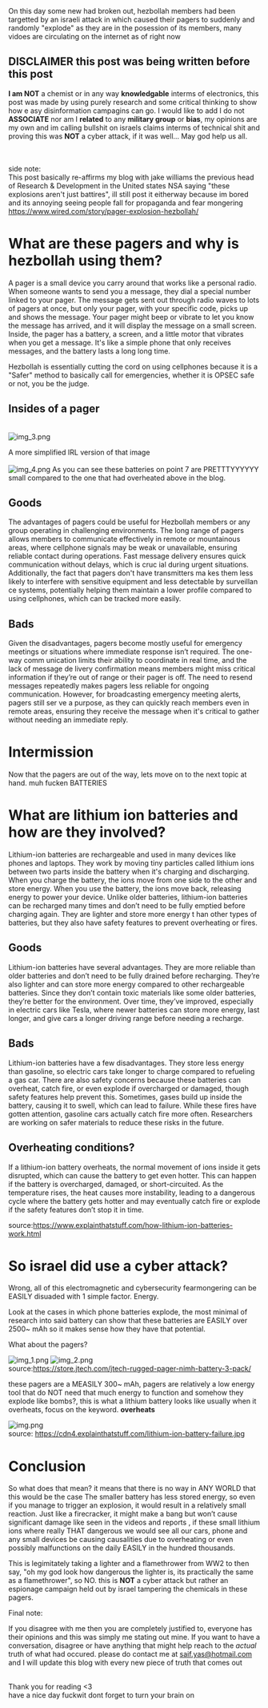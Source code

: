 
\
\
On this day some new had broken out, hezbollah members had been targetted by an israeli
attack in which caused their pagers to suddenly and randomly "explode" as they are in the posession of its members, many vidoes
are circulating on the internet as of right now

## DISCLAIMER this post was being written before this post
**I am NOT** a chemist or in any way **knowledgable** interms of electronics, 
this post was made by using purely research and some critical thinking to show how e
asy disinformation campagins can go. I would like to add I do not **ASSOCIATE** nor am I
**related** to any **military group** or **bias**, my opinions are my own and im calling bullshit on 
israels claims interms of technical shit and proving this was **NOT** a cyber attack, if it was well...
May god help us all.

\
\
side note:
\
This post basically re-affirms my blog with jake williams the previous head of Research & Development in the United states NSA saying "these explosions aren't just battires", ill still post it eitherway because im bored and its annoying seeing people fall for propaganda and fear mongering\
https://www.wired.com/story/pager-explosion-hezbollah/



# What are these pagers and why is hezbollah using them?
A pager is a small device you carry around that works like a personal radio.
When someone wants to send you a message, they dial a special number linked to your pager. 
The message gets sent out through radio waves to lots of pagers at once, but only your pager, 
with your specific code, picks up and shows the message. Your pager might beep or vibrate to 
let you know the message has arrived, and it will display the message on a small screen. Inside, 
the pager has a battery, a screen, and a little motor that vibrates when you get a message.
It's like a simple phone that only receives messages, and the battery lasts a long long time.

Hezbollah is essentially cutting the cord on using cellphones because it is a "Safer" method to
basically call for emergencies, whether it is OPSEC safe or not, you be the judge.

## Insides of a pager
\
![img_3.png](img_3.png)

A more simplified IRL version of that image\
\
![img_4.png](img_4.png)
As you can see these batteries on point 7 are PRETTTYYYYYY small compared to the one that had
overheated above in the blog.





## Goods
The advantages of pagers could be useful for
Hezbollah members or any group operating in challenging environments. 
The long range of pagers allows members to communicate effectively in remote or mountainous 
areas, where cellphone signals may be weak or unavailable, ensuring reliable contact during 
operations. Fast message delivery ensures quick communication without delays, which is cruc
ial during urgent situations. Additionally, the fact that pagers don't have transmitters ma
kes them less likely to interfere with sensitive equipment and less detectable by surveillan
ce systems, potentially helping them maintain a lower profile compared to using cellphones, 
which can be tracked more easily.




## Bads


Given the disadvantages, pagers become mostly useful for emergency
meetings or situations where immediate response isn’t required. The one-way comm
unication limits their ability to coordinate in real time, and the lack of message de
livery confirmation means members might miss critical information if they’re out of range
or their pager is off. The need to resend messages repeatedly makes pagers less reliable for 
ongoing communication. However, for broadcasting emergency meeting alerts, pagers still ser
ve a purpose, as they can quickly reach members even in remote areas, ensuring they receive
the message when it's critical to gather without needing an immediate reply.




# Intermission
Now that the pagers are out of the way, lets move on to the next topic at hand. muh fucken BATTERIES





# What are lithium ion batteries and how are they involved?
Lithium-ion batteries are rechargeable and used in many devices like phones and laptops. 
They work by moving tiny particles called lithium ions between two parts inside the battery
when it's charging and discharging. When you charge the battery, the ions move from one side 
to the other and store energy. When you use the battery, the ions move back, releasing energy
to power your device. Unlike older batteries, lithium-ion batteries can be recharged many times 
and don’t need to be fully emptied before charging again. They are lighter and store more energy t
han other types of batteries, but they also have safety features to prevent overheating or fires.




## Goods 
Lithium-ion batteries have several advantages. 
They are more reliable than older batteries and don’t need to be fully drained before recharging. 
They’re also lighter and can store more energy compared to other rechargeable batteries. Since they 
don’t contain toxic materials like some older batteries, they’re better for the environment. Over time, 
they’ve improved, especially in electric cars like Tesla, where newer batteries can store more energy,
last longer, and give cars a longer driving range before needing a recharge.


## Bads
Lithium-ion batteries have a few disadvantages. They store less energy than gasoline,
so electric cars take longer to charge compared to refueling a gas car. There are also safety concerns 
because these batteries can overheat, catch fire, or even explode if overcharged or damaged, though safety 
features help prevent this. Sometimes, gases build up inside the battery, causing it to swell,
which can lead to failure. While these fires have gotten attention, gasoline cars actually catch fire
more often. Researchers are working on safer materials to reduce these risks in the future.


## Overheating conditions?

If a lithium-ion battery overheats,
the normal movement of ions inside it gets disrupted, which can cause the battery to get even hotter.
This can happen if the battery is overcharged, damaged, or short-circuited. As the temperature rises, 
the heat causes more instability, leading to a dangerous cycle where the battery gets hotter and may
eventually catch fire or explode if the safety features don’t stop it in time.






source:https://www.explainthatstuff.com/how-lithium-ion-batteries-work.html


# So israel did use a cyber attack?

Wrong, all of this electromagnetic and cybersecurity fearmongering can be EASILY disuaded with 1 simple factor. Energy.

Look at the cases in which phone batteries explode, the most minimal of research into said battery can show that these batteries are EASILY over 
2500~ mAh so it makes sense how they have that potential.

What about the pagers? 

![img_1.png](img_1.png)
![img_2.png](img_2.png)
\
source:https://store.jtech.com/jtech-rugged-pager-nimh-battery-3-pack/

these pagers are a MEASILY 300~ mAh, 
pagers are relatively a low energy tool that do NOT need that much energy to function and somehow they explode
like bombs?, this is what a lithium battery looks like usually when it overheats, focus on the keyword. **overheats**

![img.png](img.png)
\
source: https://cdn4.explainthatstuff.com/lithium-ion-battery-failure.jpg



# Conclusion
So what does that mean? it means that there is no way in ANY WORLD that this would be the case
The smaller battery has less stored energy, so even if you manage to trigger an explosion, 
it would result in a relatively small reaction. Just like a firecracker, 
it might make a bang but won’t cause significant damage like seen in the videos and reports
, if these small lithium ions where really THAT dangerous we would see all our cars, phone and 
any small devices be causing causalities due to overheating or even possibly malfunctions
on the daily EASILY in the hundred thousands.


This is legimitately taking a lighter and a flamethrower from WW2 to then say, 
"oh my god look how dangerous the lighter is, its practically the same as a flamethrower", so NO. this is **NOT** a cyber attack but
rather an espionage campaign held out by israel tampering the chemicals in these pagers.

Final note:

If you disagree with me then you are completely justified to,
everyone has their opinions and this was simply me stating out mine.
If you want to have a conversation, disagree or have anything that might help reach to the _actual_
truth of what had occured. please do contact me at saif.yas@hotmail.com and I will update this blog
with every new piece of truth that comes out







\
Thank you for reading <3
\
have a nice day fuckwit dont forget to turn your brain on
